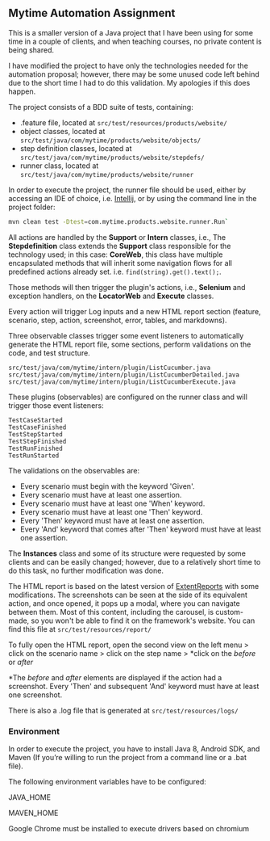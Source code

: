 ## Mytime Automation Assignment

This is a smaller version of a Java project that I have been using for some time in a couple of clients, and when teaching courses, no private content is being shared.

I have modified the project to have only the technologies needed for the automation proposal; however, there may be some unused code left behind due to the short time I had to do this validation. My apologies if this does happen.

The project consists of a BDD suite of tests, containing:
- .feature file, located at ```src/test/resources/products/website/```
- object classes, located at ```src/test/java/com/mytime/products/website/objects/```
- step definition classes, located at ```src/test/java/com/mytime/products/website/stepdefs/```
- runner class, located at ```src/test/java/com/mytime/products/website/runner```

In order to execute the project, the runner file should be used, either by accessing an IDE of choice, i.e. [Intellij](https://www.jetbrains.com/idea/download/), or by using the command line in the project folder:
```sh
mvn clean test -Dtest=com.mytime.products.website.runner.Run`
```

All actions are handled by the **Support** or  **Intern** classes, i.e., The **Stepdefinition** class extends the **Support** class responsible for the technology used; in this case: **CoreWeb**, this class have multiple encapsulated methods that will inherit some navigation flows for all predefined actions already set. i.e. ```find(string).get().text();```.

Those methods will then trigger the plugin's actions, i.e., **Selenium** and exception handlers, on the **LocatorWeb** and **Execute** classes.

Every action will trigger Log inputs and a new HTML report section (feature, scenario, step, action, screenshot, error, tables, and markdowns).

Three observable classes trigger some event listeners to automatically generate the HTML report file, some sections, perform validations on the code, and test structure.

    src/test/java/com/mytime/intern/plugin/ListCucumber.java
    src/test/java/com/mytime/intern/plugin/ListCucumberDetailed.java
    src/test/java/com/mytime/intern/plugin/ListCucumberExecute.java

These plugins (observables) are configured on the runner class and will trigger those event listeners:

    TestCaseStarted
    TestCaseFinished
    TestStepStarted
    TestStepFinished
    TestRunFinished
    TestRunStarted

The validations on the observables are: 
- Every scenario must begin with the keyword 'Given'.
- Every scenario must have at least one assertion.
- Every scenario must have at least one 'When' keyword.
- Every scenario must have at least one 'Then' keyword.
- Every 'Then' keyword must have at least one assertion.
- Every 'And' keyword that comes after 'Then' keyword must have at least one assertion.

The **Instances** class and some of its structure were requested by some clients and can be easily changed; however, due to a relatively short time to do this task, no further modification was done.

The HTML report is based on the latest version of [ExtentReports](https://www.extentreports.com/docs/versions/5/java/index.html) with some modifications. The screenshots can be seen at the side of its equivalent action, and once opened, it pops up a modal, where you can navigate between them. Most of this content, including the carousel, is custom-made, so you won't be able to find it on the framework's website. You can find this file at ```src/test/resources/report/```

To fully open the HTML report, open the second view on the left menu > click on the scenario name > click on the step name > *click on the _before_ or _after_

*The _before_ and _after_ elements are displayed if the action had a screenshot. Every 'Then' and subsequent 'And' keyword must have at least one screenshot.

There is also a .log file that is generated at ```src/test/resources/logs/```


### Environment

In order to execute the project, you have to install Java 8, Android SDK, and Maven (If you’re willing to run the project from a command line or a .bat file).

The following environment variables have to be configured:

JAVA_HOME

MAVEN_HOME

Google Chrome must be installed to execute drivers based on chromium
